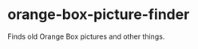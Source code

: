 orange-box-picture-finder
=========================

Finds old Orange Box pictures and other things.
